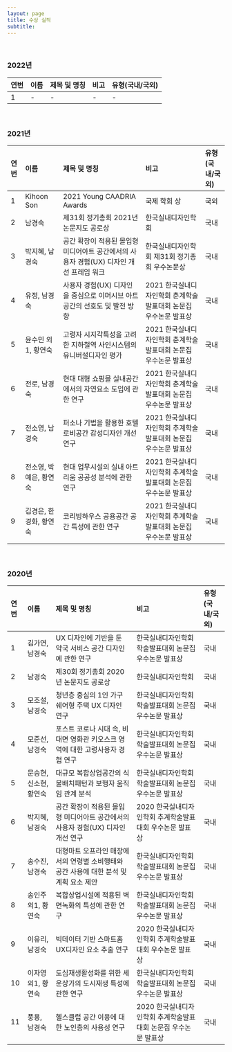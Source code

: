 ```yaml
---
layout: page
title: 수상 실적
subtitle:
---
```


<br>

### 2022년

| 연번 | 이름 | 제목 및 명칭 | 비고 | 유형(국내/국외) |
| :------ |:--- | :--- | :--- | :--- |
| 1 | - | - | - | - |

<br>

### 2021년

| 연번 | 이름 | 제목 및 명칭 | 비고 | 유형(국내/국외) |
| :------ |:--- | :--- | :--- | :--- |
| 1 | Kihoon Son | 2021 Young CAADRIA Awards | 국제 학회 상 | 국외 |
| 2 | 남경숙 | 제31회 정기총회 2021년 논문지도 공로상 | 한국실내디자인학회 | 국내 |
| 3 | 박지혜, 남경숙 | 공간 확장이 적용된 몰입형 미디어아트 공간에서의 사용자 경험(UX) 디자인 개선 프레임 워크 | 한국실내디자인학회 제31회 정기총회 우수논문상 | 국내 |
| 4 | 유정, 남경숙 | 사용자 경험(UX) 디자인을 중심으로 이머시브 아트공간의 선호도 및 발전 방향 | 2021 한국실내디자인학회 춘계학술발표대회 논문집 우수논문 발표상 | 국내 |
| 5 | 윤수민 외1, 황연숙 | 고령자 시지각특성을 고려한 지하철역 사인시스템의 유니버설디자인 평가 | 2021 한국실내디자인학회 춘계학술발표대회 논문집 우수논문 발표상 | 국내 |
| 6 | 전로, 남경숙 | 현대 대형 쇼핑몰 실내공간에서의 자연요소 도입에 관한 연구 | 2021 한국실내디자인학회 춘계학술발표대회 논문집 우수논문 발표상 | 국내 |
| 7 | 전소영, 남경숙 | 퍼소나 기법을 활용한 호텔 로비공간 감성디자인 개선 연구 | 2021 한국실내디자인학회 추계학술발표대회 논문집 우수논문 발표상 | 국내 |
| 8 | 전소영, 박예은, 황연숙 | 현대 업무시설의 실내 아트리움 공공성 분석에 관한 연구 | 2021 한국실내디자인학회 추계학술발표대회 논문집 우수논문 발표상 | 국내 |
| 9 | 김경은, 한경화, 황연숙 | 코리빙하우스 공용공간 공간 특성에 관한 연구  | 2021 한국실내디자인학회 추계학술발표대회 논문집 우수논문 발표상 | 국내 |

<br>

### 2020년

| 연번 | 이름 | 제목 및 명칭 | 비고 | 유형(국내/국외) |
| :------ |:--- | :--- | :--- | :--- |
| 1 | 김가연, 남경숙 | UX 디자인에 기반을 둔 약국 서비스 공간 디자인에 관한 연구 | 한국실내디자인학회 학술발표대회 논문집 우수논문 발표상 | 국내 |
| 2 | 남경숙 | 제30회 정기총회 2020년 논문지도 공로상 | 한국실내디자인학회 | 국내 |
| 3 | 모조설, 남경숙 | 청년층 중심의 1인 가구 쉐어형 주택 UX 디자인 연구 | 한국실내디자인학회 학술발표대회 논문집 우수논문 발표상 | 국내 |
| 4 | 모준선, 남경숙 | 포스트 코로나 시대 속, 비대면 영화관 키오스크 영역에 대한 고령사용자 경험 연구 | 한국실내디자인학회 학술발표대회 논문집 우수논문 발표상 | 국내 |
| 5 | 문승현, 신소현, 황연숙 | 대규모 복합상업공간의 식물배치패턴과 보행자 움직임 관계 분석 | 한국실내디자인학회 학술발표대회 논문집 우수논문 발표상 | 국내 |
| 6 | 박지혜, 남경숙 | 공간 확장이 적용된 몰입형 미디어아트 공간에서의 사용자 경험(UX) 디자인 개선 연구 | 2020 한국실내디자인학회 추계학술발표대회 우수논문 발표상 | 국내 |
| 7 | 송수진, 남경숙 | 대형마트 오프라인 매장에서의 연령별 소비행태와 공간 사용에 대한 분석 및 계획 요소 제안 | 한국실내디자인학회 학술발표대회 논문집 우수논문 발표상 | 국내 |
| 8 | 송인주 외1, 황연숙 | 복합상업시설에 적용된 벽면녹화의 특성에 관한 연구 | 한국실내디자인학회 학술발표대회 논문집 우수논문 발표상 | 국내 |
| 9 | 이유리, 남경숙 | 빅데이터 기반 스마트홈 UX디자인 요소 추출 연구 | 2020 한국실내디자인학회 추계학술발표대회 우수논문 발표상 | 국내 |
| 10 | 이자영 외1, 황연숙 | 도심재생활성화를 위한 세운상가의 도시재생 특성에 관한 연구 | 한국실내디자인학회 학술발표대회 논문집 우수논문 발표상 | 국내 |
| 11 | 풍용, 남경숙 | 헬스클럽 공간 이용에 대한 노인층의 사용성 연구 | 2020 한국실내디자인학회 추계학술발표대회 논문집 우수논문 발표상| 국내 |


<br>
